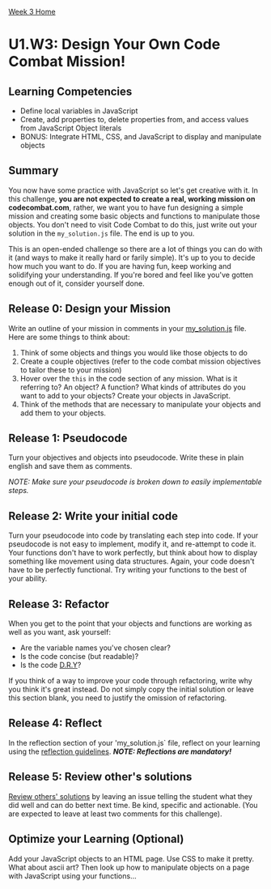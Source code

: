 [Week 3 Home](../)

# U1.W3: Design Your Own Code Combat Mission!

## Learning Competencies
- Define local variables in JavaScript
- Create, add properties to, delete properties from, and access values from JavaScript Object literals
- BONUS: Integrate HTML, CSS, and JavaScript to display and manipulate objects


## Summary
You now have some practice with JavaScript so let's get creative with it. In this challenge, **you are not expected to create a real, working mission on codecombat.com**, rather, we want you to have fun designing a simple mission and creating some basic objects and functions to manipulate those objects. You don't need to visit Code Combat to do this, just write out your solution in the `my_solution.js` file. The end is up to you. 

This is an open-ended challenge so there are a lot of things you can do with it (and ways to make it really hard or farily simple). It's up to you  to decide how much you want to do. If you are having fun, keep working and solidifying your understanding. If you're bored and feel like you've gotten enough out of it, consider yourself done. 


## Release 0: Design your Mission

Write an outline of your mission in comments in your [my_solution.js](my_solution.js) file. Here are some things to think about:

1. Think of some objects and things you would like those objects to do
2. Create a couple objectives (refer to the code combat mission objectives to tailor these to your mission)
3. Hover over the `this` in the code section of any mission. What is it referring to? An object? A function? What kinds of attributes do you want to add to your objects? Create your objects in JavaScript.
4. Think of the methods that are necessary to manipulate your objects and add them to your objects.  


## Release 1: Pseudocode
Turn your objectives and objects into pseudocode. Write these in plain english and save them as comments. 

*NOTE: Make sure your pseudocode is broken down to easily implementable steps.*

## Release 2: Write your initial code
Turn your pseudocode into code by translating each step into code. If your pseudocode is not easy to implement, modify it, and re-attempt to code it. Your functions don't have to work perfectly, but think about how to display something like movement using data structures. Again, your code doesn't have to be perfectly functional. Try writing your functions to the best of your ability. 

## Release 3: Refactor
When you get to the point that your objects and functions are working as well as you want, ask yourself:
- Are the variable names you've chosen clear?
- Is the code concise (but readable)?
- Is the code [D.R.Y](http://programmer.97things.oreilly.com/wiki/index.php/Don't_Repeat_Yourself)? 

If you think of a way to improve your code through refactoring, write why you think it's great instead. Do not simply copy the initial solution or leave this section blank, you need to justify the omission of refactoring.

## Release 4: Reflect
In the reflection section of your 'my_solution.js` file, reflect on your learning using the [reflection guidelines](https://github.com/Devbootcamp/phase_0_handbook/blob/master/coding_references/reflection_guidelines.md). ***NOTE: Reflections are mandatory!***

## Release 5: Review other's solutions
[Review others' solutions](https://github.com/Devbootcamp/phase_0_handbook/blob/master/coding_references/review.md) by leaving an issue telling the student what they did well and can do better next time. Be kind, specific and actionable. (You are expected to leave at least two comments for this challenge).

## Optimize your Learning (Optional)
Add your JavaScript objects to an HTML page. Use CSS to make it pretty. What about ascii art? Then look up how to manipulate objects on a page with JavaScript using your functions...
